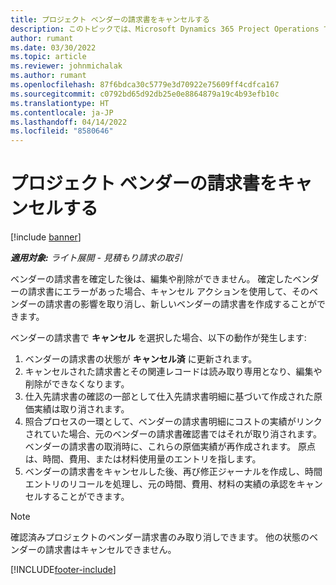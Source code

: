 ```yaml
---
title: プロジェクト ベンダーの請求書をキャンセルする
description: このトピックでは、Microsoft Dynamics 365 Project Operations でプロジェクト ベンダーの請求書をキャンセルする方法と、プロジェクト ベンダーの請求書をキャンセルした場合の財務上の影響について説明します。
author: rumant
ms.date: 03/30/2022
ms.topic: article
ms.reviewer: johnmichalak
ms.author: rumant
ms.openlocfilehash: 87f6bdca30c5779e3d70922e75609ff4cdfca167
ms.sourcegitcommit: c0792bd65d92db25e0e8864879a19c4b93efb10c
ms.translationtype: HT
ms.contentlocale: ja-JP
ms.lasthandoff: 04/14/2022
ms.locfileid: "8580646"
---
```

# <a name="cancel-a-project-vendor-invoice"></a>プロジェクト ベンダーの請求書をキャンセルする

[!include [banner](../../includes/dataverse-preview.md)]

_**適用対象:** ライト展開 - 見積もり請求の取引_

ベンダーの請求書を確定した後は、編集や削除ができません。 確定したベンダーの請求書にエラーがあった場合、キャンセル アクションを使用して、そのベンダーの請求書の影響を取り消し、新しいベンダーの請求書を作成することができます。

ベンダーの請求書で **キャンセル** を選択した場合、以下の動作が発生します:

1. ベンダーの請求書の状態が **キャンセル済** に更新されます。
2. キャンセルされた請求書とその関連レコードは読み取り専用となり、編集や削除ができなくなります。
3. 仕入先請求書の確認の一部として仕入先請求書明細に基づいて作成された原価実績は取り消されます。
4. 照合プロセスの一環として、ベンダーの請求書明細にコストの実績がリンクされていた場合、元のベンダーの請求書確認書ではそれが取り消されます。 ベンダーの請求書の取消時に、これらの原価実績が再作成されます。 原点は、時間、費用、または材料使用量のエントリを指します。
5. ベンダーの請求書をキャンセルした後、再び修正ジャーナルを作成し、時間エントリのリコールを処理し、元の時間、費用、材料の実績の承認をキャンセルすることができます。

> [!NOTE]
> 確認済みプロジェクトのベンダー請求書のみ取り消しできます。 他の状態のベンダーの請求書はキャンセルできません。

[!INCLUDE[footer-include](../../includes/footer-banner.md)]

